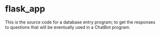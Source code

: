 # flask_app

This is the source code for a database entry program; to get the responses to questions that will be eventually used in a ChatBot program.
